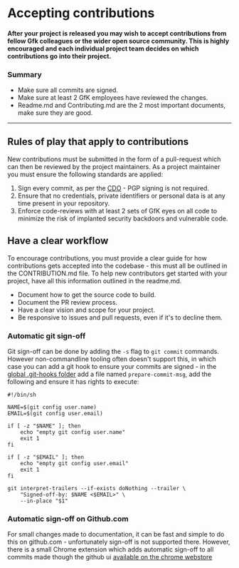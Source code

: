 # Accepting contributions

#### After your project is released you may wish to accept contributions from fellow Gfk colleagues or the wider open source community. This is highly encouraged and each individual project team decides on which contributions go into their project.

### Summary

* Make sure all commits are signed.
* Make sure at least 2 GfK employees have reviewed the changes.
* Readme.md and Contributing.md are the 2 most important documents, make sure they are good.

---

## Rules of play that apply to contributions

New contributions must be submitted in the form of a pull-request which can then be reviewed by the project maintainers. As a project maintainer you must ensure the following standards are applied:

1.  Sign every commit, as per the [CDO](https://developercertificate.org/) - PGP signing is not required.
2.  Ensure that no credentials, private identifiers or personal data is at any time present in your repository.
3.  Enforce code-reviews with at least 2 sets of GfK eyes on all code to minimize the risk of implanted security backdoors and vulnerable code.

## Have a clear workflow

To encourage contributions, you must provide a clear guide for how contributions gets accepted into the codebase - this must all be outlined in the CONTRIBUTION.md file. To help new contributors get started with your project, have all this information outlined in the readme.md.

* Document how to get the source code to build.
* Document the PR review process.
* Have a clear vision and scope for your project.
* Be responsive to issues and pull requests, even if it's to decline them.

### Automatic git sign-off
Git sign-off can be done by adding the `-s` flag to `git commit` commands. However non-commandline tooling often doesn't support this, in which case you can add a git hook to ensure your commits are signed - in the [global .git-hooks folder](https://github.com/git-hooks/git-hooks/wiki/Get-Started) add a file named `prepare-commit-msg`, add the following and ensure it has rights to execute:

```
#!/bin/sh

NAME=$(git config user.name)
EMAIL=$(git config user.email)

if [ -z "$NAME" ]; then
    echo "empty git config user.name"
    exit 1
fi

if [ -z "$EMAIL" ]; then
    echo "empty git config user.email"
    exit 1
fi

git interpret-trailers --if-exists doNothing --trailer \
    "Signed-off-by: $NAME <$EMAIL>" \
    --in-place "$1"
```

### Automatic sign-off on Github.com
For small changes made to documentation, it can be fast and simple to do this on github.com - unfortunately sign-off is not supported there. However, there is a small Chrome extension which adds automatic sign-off to all commits made though the github ui [available on the chrome webstore](https://chrome.google.com/webstore/detail/dco-github-ui/onhgmjhnaeipfgacbglaphlmllkpoijo)
